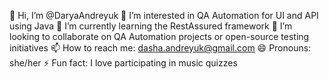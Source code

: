 👋 Hi, I’m @DaryaAndreyuk
👀 I’m interested in QA Automation for UI and API using Java
🌱 I’m currently learning the RestAssured framework
💞️ I’m looking to collaborate on QA Automation projects or open-source testing initiatives
📫 How to reach me: dasha.andreyuk@gmail.com
😄 Pronouns: she/her
⚡ Fun fact: I love participating in music quizzes

<!---
DaryaAndreyuk/DaryaAndreyuk is a ✨ special ✨ repository because its `README.md` (this file) appears on your GitHub profile.
You can click the Preview link to take a look at your changes.
--->
